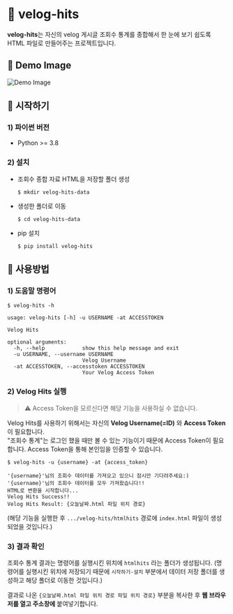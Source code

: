 # 🍕 velog-hits
**velog-hits**는 자신의 velog 게시글 조회수 통계를 종합해서 한 눈에 보기 쉽도록 HTML 파일로 만들어주는 프로젝트입니다.

## 📍 Demo Image
![Demo Image](./demo.png)

## 📍 시작하기
### 1) 파이썬 버전
- Python >= 3.8

### 2) 설치
- 조회수 종합 자료 HTML을 저장할 폴더 생성
  ```shell
  $ mkdir velog-hits-data
  ```

- 생성한 폴더로 이동
  ```shell
  $ cd velog-hits-data
  ```

- pip 설치
  ```shell
  $ pip install velog-hits
  ```

## 📍 사용방법
### 1) 도움말 명령어
```shell
$ velog-hits -h
```
```shell
usage: velog-hits [-h] -u USERNAME -at ACCESSTOKEN

Velog Hits

optional arguments:
  -h, --help            show this help message and exit
  -u USERNAME, --username USERNAME
                        Velog Username
  -at ACCESSTOKEN, --accesstoken ACCESSTOKEN
                        Your Velog Access Token
```

### 2) Velog Hits 실행

> ⚠️ Access Token을 모르신다면 해당 기능을 사용하실 수 없습니다.

Velog Hits를 사용하기 위해서는 자신의 **Velog Username(=ID)** 와 **Access Token**이 필요합니다.</br>
"조회수 통계"는 로그인 했을 때만 볼 수 있는 기능이기 때문에 Access Token이 필요합니다. Access Token을 통해 본인임을 인증할 수 있습니다.</br> 


```shell
$ velog-hits -u {username} -at {access_token}
```
```shell
'{username}'님의 조회수 데이터를 가져오고 있으니 잠시만 기다려주세요:)
'{username}'님의 조회수 데이터를 모두 가져왔습니다!!
HTML로 변환을 시작합니다...
Velog Hits Success!!
Velog Hits Result: {오늘날짜.html 파일 위치 경로}
```

(해당 기능을 실행한 후 `.../velog-hits/htmlhits` 경로에 `index.html` 파일이 생성되었을 것입니다.)

### 3) 결과 확인
조회수 통계 결과는 명령어를 실행시킨 위치에 `htmlhits` 라는 폴더가 생성됩니다. (명령어를 실행시킨 위치에 저장되기 때문에 `시작하기-설치` 부분에서 데이터 저장 폴더를 생성하고 해당 폴더로 이동한 것입니다.)

결과로 나온 `{오늘날짜.html 파일 위치 경로 파일 위치 경로}` 부분을 복사한 후 **웹 브라우저를 열고 주소창에** 붙여넣기합니다.
